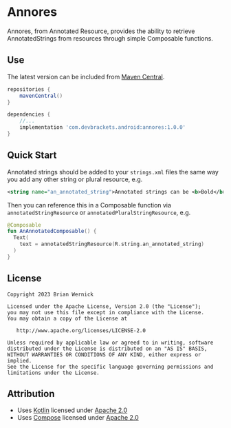 Annores
============
Annores, from Annotated Resource, provides the ability to retrieve AnnotatedStrings from
resources through simple Composable functions.


Use
-------
The latest version can be included from [Maven Central][Maven Central].

```gradle
repositories {
    mavenCentral()
}

dependencies {
    //...
    implementation 'com.devbrackets.android:annores:1.0.0'
}
```


Quick Start
-------
Annotated strings should be added to your `strings.xml` files the same way you add any other string
or plural resource, e.g.

```xml
<string name="an_annotated_string">Annotated strings can be <b>Bold</b>, <i>Italic</i>, or any custom annotation</string>
```

Then you can reference this in a Composable function via `annotatedStringResource` or 
`annotatedPluralStringResource`, e.g.
```kotlin
@Composable
fun AnAnnotatedComposable() {
  Text(
    text = annotatedStringResource(R.string.an_annotated_string)
  )
}
```

License
-------

    Copyright 2023 Brian Wernick

    Licensed under the Apache License, Version 2.0 (the "License");
    you may not use this file except in compliance with the License.
    You may obtain a copy of the License at

       http://www.apache.org/licenses/LICENSE-2.0

    Unless required by applicable law or agreed to in writing, software
    distributed under the License is distributed on an "AS IS" BASIS,
    WITHOUT WARRANTIES OR CONDITIONS OF ANY KIND, either express or implied.
    See the License for the specific language governing permissions and
    limitations under the License.


Attribution
-----------
* Uses [Kotlin][Kotlin] licensed under [Apache 2.0][Apache 2.0]
* Uses [Compose][Compose] licensed under [Apache 2.0][Apache 2.0]

 [Kotlin]: https://kotlinlang.org/
 [Compose]: https://developer.android.com/jetpack/compose
 [Maven Central]: https://s01.oss.sonatype.org/#nexus-search;quick~com.devbrackets.android.playlistcore
 [Apache 2.0]: https://opensource.org/licenses/Apache-2.0
